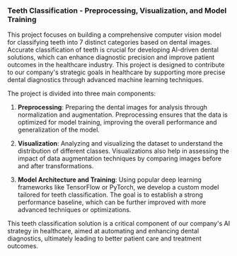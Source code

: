 ### Teeth Classification - Preprocessing, Visualization, and Model Training

This project focuses on building a comprehensive computer vision model for classifying teeth into 7 distinct categories based on dental images. Accurate classification of teeth is crucial for developing AI-driven dental solutions, which can enhance diagnostic precision and improve patient outcomes in the healthcare industry. This project is designed to contribute to our company's strategic goals in healthcare by supporting more precise dental diagnostics through advanced machine learning techniques.

The project is divided into three main components:

1. **Preprocessing**: Preparing the dental images for analysis through normalization and augmentation. Preprocessing ensures that the data is optimized for model training, improving the overall performance and generalization of the model.

2. **Visualization**: Analyzing and visualizing the dataset to understand the distribution of different classes. Visualizations also help in assessing the impact of data augmentation techniques by comparing images before and after transformations.

3. **Model Architecture and Training**: Using popular deep learning frameworks like TensorFlow or PyTorch, we develop a custom model tailored for teeth classification. The goal is to establish a strong performance baseline, which can be further improved with more advanced techniques or optimizations.

This teeth classification solution is a critical component of our company's AI strategy in healthcare, aimed at automating and enhancing dental diagnostics, ultimately leading to better patient care and treatment outcomes.
